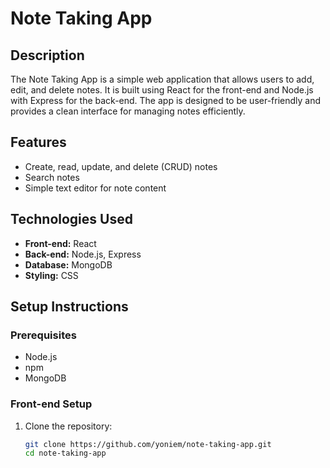 # Note Taking App

## Description
The Note Taking App is a simple web application that allows users to add, edit, and delete notes. It is built using React for the front-end and Node.js with Express for the back-end. The app is designed to be user-friendly and provides a clean interface for managing notes efficiently.

## Features
- Create, read, update, and delete (CRUD) notes
- Search notes
- Simple text editor for note content

## Technologies Used
- **Front-end:** React
- **Back-end:** Node.js, Express
- **Database:** MongoDB
- **Styling:** CSS

## Setup Instructions

### Prerequisites
- Node.js
- npm
- MongoDB

### Front-end Setup
1. Clone the repository:
   ```bash
   git clone https://github.com/yoniem/note-taking-app.git
   cd note-taking-app
